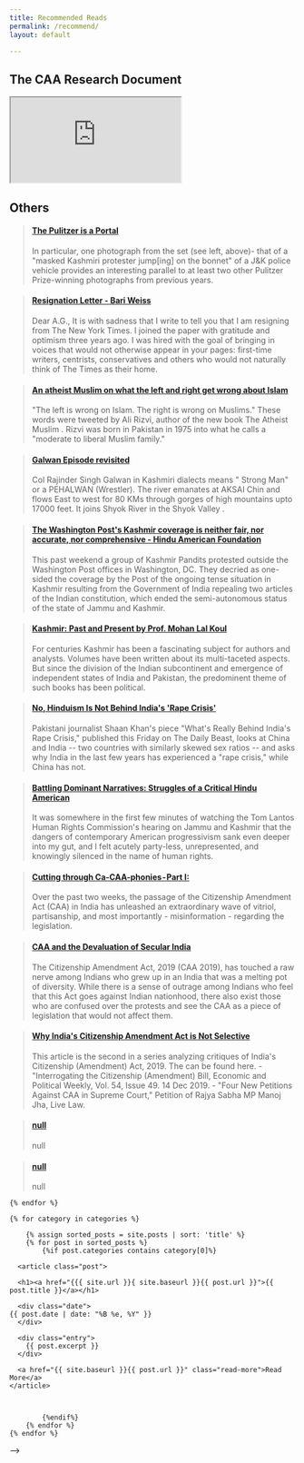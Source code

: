 ```yaml
---
title: Recommended Reads
permalink: /recommend/
layout: default

---
```

<h2>The CAA Research Document</h2>
<iframe src="https://docs.google.com/document/d/e/2PACX-1vQ5wz-0a9s6pcs9RMfJQ-2jguW9cr8IB-UlX-n9mAYmKy7wjT13uPgcGCbq5tN_Fp_9cNp1aoHx_MK2/pub?embedded=true"></iframe>

<h2>Others</h2>

<blockquote class="embedly-card"><h4><a href="https://blog.usejournal.com/the-pulitzer-is-a-portal-b157bc0f6850">The Pulitzer is a Portal</a></h4><p>In particular, one photograph from the set (see left, above)- that of a "masked Kashmiri protester jump[ing] on the bonnet" of a J&K police vehicle provides an interesting parallel to at least two other Pulitzer Prize-winning photographs from previous years.</p></blockquote>
<script async src="//cdn.embedly.com/widgets/platform.js" charset="UTF-8"></script>
<blockquote class="embedly-card"><h4><a href="https://www.bariweiss.com/resignation-letter">Resignation Letter - Bari Weiss</a></h4><p>Dear A.G., It is with sadness that I write to tell you that I am resigning from The New York Times. I joined the paper with gratitude and optimism three years ago. I was hired with the goal of bringing in voices that would not otherwise appear in your pages: first-time writers, centrists, conservatives and others who would not naturally think of The Times as their home.</p></blockquote>
<script async src="//cdn.embedly.com/widgets/platform.js" charset="UTF-8"></script>
<blockquote class="embedly-card"><h4><a href="https://www.vox.com/conversations/2017/7/7/15886862/islam-trump-isis-terrorism-ali-rizvi-religion-sam-harris">An atheist Muslim on what the left and right get wrong about Islam</a></h4><p>"The left is wrong on Islam. The right is wrong on Muslims." These words were tweeted by Ali Rizvi, author of the new book The Atheist Muslim . Rizvi was born in Pakistan in 1975 into what he calls a "moderate to liberal Muslim family."</p></blockquote>
<script async src="//cdn.embedly.com/widgets/platform.js" charset="UTF-8"></script>



<blockquote class="embedly-card"><h4><a href="https://thepunjabpulse.com/galwan-episode-revisited/">Galwan Episode revisited</a></h4><p>Col Rajinder Singh Galwan in Kashmiri dialects means " Strong Man" or a PEHALWAN (Wrestler). The river emanates at AKSAI Chin and flows East to west for 80 KMs through gorges of high mountains upto 17000 feet. It joins Shyok River in the Shyok Valley .</p></blockquote>
<script async src="//cdn.embedly.com/widgets/platform.js" charset="UTF-8"></script>



<blockquote class="embedly-card"><h4><a href="https://www.hinduamerican.org/blog/the-washington-posts-kashmir-coverage-is-neither-fair-nor-accurate-nor-comprehensive/">The Washington Post's Kashmir coverage is neither fair, nor accurate, nor comprehensive - Hindu American Foundation</a></h4><p>This past weekend a group of Kashmir Pandits protested outside the Washington Post offices in Washington, DC. They decried as one-sided the coverage by the Post of the ongoing tense situation in Kashmir resulting from the Government of India repealing two articles of the Indian constitution, which ended the semi-autonomous status of the state of Jammu and Kashmir.</p></blockquote>
<script async src="//cdn.embedly.com/widgets/platform.js" charset="UTF-8"></script>



<blockquote class="embedly-card"><h4><a href="http://ikashmir.net/pastpresent/index.html">Kashmir: Past and Present by Prof. Mohan Lal Koul</a></h4><p>For centuries Kashmir has been a fascinating subject for authors and analysts. Volumes have been written about its multi-taceted aspects. But since the division of the Indian subcontinent and emergence of independent states of India and Pakistan, the predominent theme of such books has been political.</p></blockquote>
<script async src="//cdn.embedly.com/widgets/platform.js" charset="UTF-8"></script>



<blockquote class="embedly-card"><h4><a href="https://www.huffpost.com/entry/no-hinduism-is-not-behind-indias-rape-crisis_b_9554926">No, Hinduism Is Not Behind India's 'Rape Crisis'</a></h4><p>Pakistani journalist Shaan Khan's piece "What's Really Behind India's Rape Crisis," published this Friday on The Daily Beast, looks at China and India -- two countries with similarly skewed sex ratios -- and asks why India in the last few years has experienced a "rape crisis," while China has not.</p></blockquote>
<script async src="//cdn.embedly.com/widgets/platform.js" charset="UTF-8"></script>


<blockquote class="embedly-card"><h4><a href="https://medium.com/@induv/battling-dominant-narratives-struggles-of-a-critical-hindu-american-d3729ab75618">Battling Dominant Narratives: Struggles of a Critical Hindu American</a></h4><p>It was somewhere in the first few minutes of watching the Tom Lantos Human Rights Commission's hearing on Jammu and Kashmir that the dangers of contemporary American progressivism sank even deeper into my gut, and I felt acutely party-less, unrepresented, and knowingly silenced in the name of human rights.</p></blockquote>
<script async src="//cdn.embedly.com/widgets/platform.js" charset="UTF-8"></script>



<blockquote class="embedly-card"><h4><a href="https://medium.com/@parihar.parth/cutting-through-ca-caa-phonies-part-i-e8aaf06bd059">Cutting through Ca-CAA-phonies - Part I:</a></h4><p>Over the past two weeks, the passage of the Citizenship Amendment Act (CAA) in India has unleashed an extraordinary wave of vitriol, partisanship, and most importantly - misinformation - regarding the legislation.</p></blockquote>
<script async src="//cdn.embedly.com/widgets/platform.js" charset="UTF-8"></script>



<blockquote class="embedly-card"><h4><a href="https://www.thehinducentre.com/the-arena/current-issues/article30789891.ece">CAA and the Devaluation of Secular India</a></h4><p>The Citizenship Amendment Act, 2019 (CAA 2019), has touched a raw nerve among Indians who grew up in an India that was a melting pot of diversity. While there is a sense of outrage among Indians who feel that this Act goes against Indian nationhood, there also exist those who are confused over the protests and see the CAA as a piece of legislation that would not affect them.</p></blockquote>
<script async src="//cdn.embedly.com/widgets/platform.js" charset="UTF-8"></script>



<blockquote class="embedly-card"><h4><a href="https://medium.com/@parihar.parth/why-indias-citizenship-amendment-act-is-not-selective-b8c925fb9d99">Why India's Citizenship Amendment Act is Not Selective</a></h4><p>This article is the second in a series analyzing critiques of India's Citizenship (Amendment) Act, 2019. The can be found here. - "Interrogating the Citizenship (Amendment) Bill, Economic and Political Weekly, Vol. 54, Issue 49. 14 Dec 2019. - "Four New Petitions Against CAA in Supreme Court," Petition of Rajya Sabha MP Manoj Jha, Live Law.</p></blockquote>
<script async src="//cdn.embedly.com/widgets/platform.js" charset="UTF-8"></script>



<blockquote class="embedly-card"><h4><a href="https://www.prsindia.org/sites/default/files/bill_files/Joint%20committee%20report%20on%20citizenship%20%28A%29%20bill.pdf">null</a></h4><p>null</p></blockquote>
<script async src="//cdn.embedly.com/widgets/platform.js" charset="UTF-8"></script>



<blockquote class="embedly-card"><h4><a href="http://164.100.47.4/BillsTexts/LSBillTexts/asintroduced/370_2019_LS_Eng.pdf">null</a></h4><p>null</p></blockquote>
<script async src="//cdn.embedly.com/widgets/platform.js" charset="UTF-8"></script>









<!-- <div>
    {% assign categories = site.categories | sort %}
    {% for category in categories %}
<!--         <span class="site-tag">
            <a href="#{{ category | first | slugify }}">
                    {{ category[0] | replace:'-', ' ' }} ({{ category | last | size }})
            </a>
        </span> -->
    {% endfor %}
</div>
<div id="index">
   
    {% for category in categories %}
<!--         <a name="{{ category[0] }}"></a>
        <h2>{{ category[0] | replace:'-', ' ' }} ({{ category | last | size }})</h2> -->
        {% assign sorted_posts = site.posts | sort: 'title' %}
        {% for post in sorted_posts %}
            {%if post.categories contains category[0]%}
    
      <article class="post">

      <h1><a href="{{{ site.url }}{ site.baseurl }}{{ post.url }}">{{ post.title }}</a></h1>

      <div class="date">
    {{ post.date | date: "%B %e, %Y" }}
      </div>

      <div class="entry">
        {{ post.excerpt }}
      </div>

      <a href="{{ site.baseurl }}{{ post.url }}" class="read-more">Read More</a>
    </article>
             
                
         
            {%endif%}
        {% endfor %}
    {% endfor %}
</div> -->
